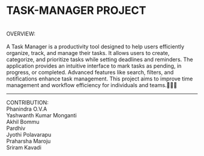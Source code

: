 # TASK-MANAGER PROJECT
<br>
OVERVIEW:
<br>
<br>
A Task Manager is a productivity tool designed to help users efficiently organize, track, and manage their tasks. It allows users to create, categorize, and prioritize tasks while setting deadlines and reminders. The application provides an intuitive interface to mark tasks as pending, in progress, or completed. Advanced features like search, filters, and notifications enhance task management. This project aims to improve time management and workflow efficiency for individuals and teams.🚀🚀🚀
<br>
<hr>
CONTRIBUTION:
<br>
Phanindra O.V.A
<br>
Yashwanth Kumar Monganti
<br>
Akhil Bommu
<br>
Pardhiv
<br>
Jyothi Polavarapu
<br>
Praharsha Maroju
<br>
Sriram Kavadi
